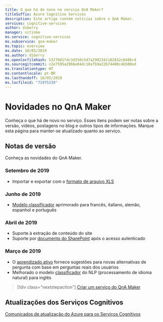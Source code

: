 ```yaml
---
title: O que há de novo no serviço QnA Maker?
titleSuffix: Azure Cognitive Services
description: Este artigo contém notícias sobre o QnA Maker.
services: cognitive-services
author: diberry
manager: nitinme
ms.service: cognitive-services
ms.subservice: qna-maker
ms.topic: overview
ms.date: 10/03/2019
ms.author: diberry
ms.openlocfilehash: 5327b01fdc3d350c547a2992341102832c0486c4
ms.sourcegitcommit: c2e7595a2966e84dc10afb9a22b74400c4b500ed
ms.translationtype: HT
ms.contentlocale: pt-BR
ms.lasthandoff: 10/05/2019
ms.locfileid: "71975239"
---
```

# <a name="whats-new-in-qna-maker"></a>Novidades no QnA Maker

Conheça o que há de novo no serviço. Esses itens podem ser notas sobre a versão, vídeos, postagens no blog e outros tipos de informações. Marque esta página para manter-se atualizado quanto ao serviço.  

## <a name="release-notes"></a>Notas de versão 

Conheça as novidades do QnA Maker.

### <a name="september-2019"></a>Setembro de 2019

* Importar e exportar com o [formato de arquivo XLS](concepts/data-sources-supported.md) 

### <a name="june-2019"></a>Junho de 2019

* [Modelo classificador](concepts/knowledge-base.md#ranker-process) aprimorado para francês, italiano, alemão, espanhol e português

### <a name="april-2019"></a>Abril de 2019

* Suporte à extração de conteúdo do site
* Suporte por [documento do SharePoint](how-to/add-sharepoint-datasources.md) após o acesso autenticado

### <a name="march-2019"></a>Março de 2019

* O [aprendizado ativo](how-to/improve-knowledge-base.md) fornece sugestões para novas alternativas de pergunta com base em perguntas reais dos usuários
* Melhorado o modelo [classificador](concepts/knowledge-base.md#ranker-process) do NLP (processamento de idioma natural) para inglês 

> [!div class="nextstepaction"]
> [Criar um serviço do QnA Maker](how-to/set-up-qnamaker-service-azure.md)

## <a name="cognitive-service-updates"></a>Atualizações dos Serviços Cognitivos

[Comunicados de atualização do Azure para os Serviços Cognitivos](https://azure.microsoft.com/updates/?product=cognitive-services)
